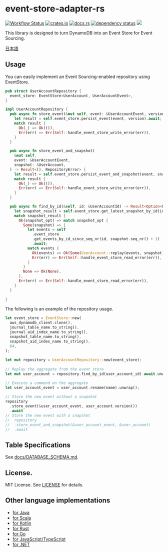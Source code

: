 # event-store-adapter-rs

[![Workflow Status](https://github.com/j5ik2o/event-store-adapter-rs/workflows/ci/badge.svg)](https://github.com/j5ik2o/event-store-adapter-rs/actions?query=workflow%3A%22ci%22)
[![crates.io](https://img.shields.io/crates/v/event-store-adapter-rs.svg)](https://crates.io/crates/event-store-adapter-rs)
[![docs.rs](https://docs.rs/event-store-adapter-rs/badge.svg)](https://docs.rs/event-store-adapter-rs)
[![dependency status](https://deps.rs/repo/github/j5ik2o/event-store-adapter-rs/status.svg)](https://deps.rs/repo/github/j5ik2o/event-store-adapter-rs)
[![](https://tokei.rs/b1/github/j5ik2o/event-store-adapter-rs)](https://github.com/XAMPPRocky/tokei)

This library is designed to turn DynamoDB into an Event Store for Event Sourcing.

[日本語](./README.ja.md)

## Usage

You can easily implement an Event Sourcing-enabled repository using EventStore.

```rust
pub struct UserAccountRepository {
  event_store: EventStore<UserAccount, UserAccountEvent>,
}

impl UserAccountRepository {
  pub async fn store_event(&mut self, event: &UserAccountEvent, version: usize) -> Result<(), RepositoryError> {
    let result = self.event_store.persist_event(event, version).await;
    match result {
      Ok(_) => Ok(()),
      Err(err) => Err(Self::handle_event_store_write_error(err)),
    }
  }

  pub async fn store_event_and_snapshot(
    &mut self,
    event: &UserAccountEvent,
    snapshot: &UserAccount,
  ) -> Result<(), RepositoryError> {
    let result = self.event_store.persist_event_and_snapshot(event, snapshot).await;
    match result {
      Ok(_) => Ok(()),
      Err(err) => Err(Self::handle_event_store_write_error(err)),
    }
  }

  pub async fn find_by_id(&self, id: &UserAccountId) -> Result<Option<UserAccount>, RepositoryError> {
    let snapshot_result = self.event_store.get_latest_snapshot_by_id(id).await;
    match snapshot_result {
      Ok(snapshot_opt) => match snapshot_opt {
        Some(snapshot) => {
          let events = self
            .event_store
            .get_events_by_id_since_seq_nr(id, snapshot.seq_nr() + 1)
            .await;
          match events {
            Ok(events) => Ok(Some(UserAccount::replay(events, snapshot))),
            Err(err) => Err(Self::handle_event_store_read_error(err)),
          }
        }
        None => Ok(None),
      },
      Err(err) => Err(Self::handle_event_store_read_error(err)),
    }
  }
    
}
```

The following is an example of the repository usage.

```rust
let event_store = EventStore::new(
  aws_dynamodb_client.clone(),
  journal_table_name.to_string(),
  journal_aid_index_name.to_string(),
  snapshot_table_name.to_string(),
  snapshot_aid_index_name.to_string(),
  64,
);
 
let mut repository = UserAccountRepository::new(event_store);
 
// Replay the aggregate from the event store
let mut user_account = repository.find_by_id(user_account_id).await.unwrap();

// Execute a command on the aggregate
let user_account_event = user_account.rename(name).unwrap();
 
// Store the new event without a snapshot
repository
  .store_event(&user_account_event, user_account.version())
  .await
// Store the new event with a snapshot
//  repository
//  .store_event_and_snapshot(&user_account_event, &user_account)
//  .await
```

## Table Specifications

See [docs/DATABASE_SCHEMA.md](docs/DATABASE_SCHEMA.md).

## License.

MIT License. See [LICENSE](LICENSE) for details.

## Other language implementations

- [for Java](https://github.com/j5ik2o/event-store-adapter-java)
- [for Scala](https://github.com/j5ik2o/event-store-adapter-scala)
- [for Kotlin](https://github.com/j5ik2o/event-store-adapter-kotlin)
- [for Rust](https://github.com/j5ik2o/event-store-adapter-rs)
- [for Go](https://github.com/j5ik2o/event-store-adapter-go)
- [for JavaScript/TypeScript](https://github.com/j5ik2o/event-store-adapter-js)
- [for .NET](https://github.com/j5ik2o/event-store-adapter-dotnet)
